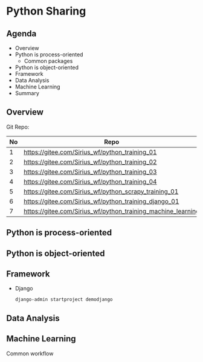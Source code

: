 # Python Sharing

## Agenda

- Overview
- Python is process-oriented
  - Common packages
- Python is object-oriented
- Framework
- Data Analysis
- Machine Learning
- Summary

## Overview

Git Repo:

| No   | Repo                                                         |
| ---- | ------------------------------------------------------------ |
| 1    | https://gitee.com/Sirius_wf/python_training_01               |
| 2    | https://gitee.com/Sirius_wf/python_training_02               |
| 3    | https://gitee.com/Sirius_wf/python_training_03               |
| 4    | https://gitee.com/Sirius_wf/python_training_04               |
| 5    | https://gitee.com/Sirius_wf/python_scrapy_training_01        |
| 6    | https://gitee.com/Sirius_wf/python_training_django_01        |
| 7    | https://gitee.com/Sirius_wf/python_training_machine_learning |

## Python is process-oriented



## Python is object-oriented



## Framework

- Django

  ```shell
  django-admin startproject demodjango
  ```

  

## Data Analysis



## Machine Learning

Common workflow





